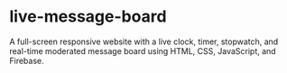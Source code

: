 # live-message-board
A full-screen responsive website with a live clock, timer, stopwatch, and real-time moderated message board using HTML, CSS, JavaScript, and Firebase.

